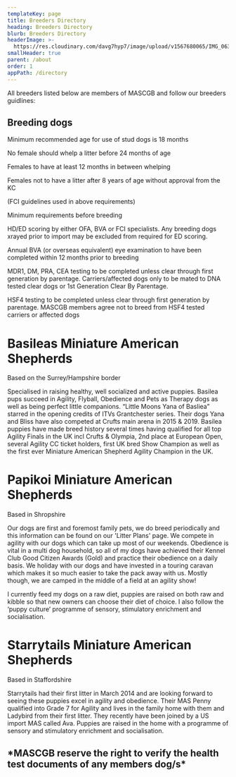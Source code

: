 ```yaml
---
templateKey: page
title: Breeders Directory
heading: Breeders Directory
blurb: Breeders Directory
headerImage: >-
  https://res.cloudinary.com/davg7hyp7/image/upload/v1567680065/IMG_0637_z0qaa3.jpg
smallHeader: true
parent: /about
order: 1
appPath: /directory
---
```


All breeders listed below are members of MASCGB and follow our breeders guidlines:

## Breeding dogs

Minimum recommended age for use of stud dogs is 18 months

No female should whelp a litter before 24 months of age

Females to have at least 12 months in between whelping

Females not to have a litter after 8 years of age without approval from the KC

(FCI guidelines used in above requirements)

Minimum requirements before breeding

HD/ED scoring by either OFA, BVA or FCI specialists. Any breeding dogs xrayed prior to import may be excluded from required for ED scoring.

Annual BVA (or overseas equivalent) eye examination to have been completed within 12 months prior to breeding

MDR1, DM, PRA, CEA testing to be completed unless clear through first generation by parentage. Carriers/affected dogs only to be mated to DNA tested clear dogs or 1st Generation Clear By Parentage.

HSF4 testing to be completed unless clear through first generation by parentage. MASCGB members agree not to breed from HSF4 tested carriers or affected dogs

# Basileas Miniature American Shepherds

Based on the Surrey/Hampshire border

Specialised in raising healthy, well socialized and active puppies. Basilea pups succeed in Agility, Flyball, Obedience and Pets as Therapy dogs as well as being perfect little companions. “Little Moons Yana of Basliea” starred in the opening credits of ITVs Grantchester series. Their dogs Yana and Bliss have also competed at Crufts main arena in 2015 & 2019. Basilea puppies have made breed history several times having qualified for all top Agility Finals in the UK incl Crufts & Olympia, 2nd place at European Open, several Agility CC ticket holders, first UK bred Show Champion as well as the first ever Miniature American Shepherd Agility Champion in the UK.

# Papikoi Miniature American Shepherds

Based in Shropshire

Our dogs are first and foremost family pets, we do breed periodically and this information can be found on our 'Litter Plans' page. We compete in agility with our dogs which can take up most of our weekends. Obedience is vital in a multi dog household, so all of my dogs have achieved their Kennel Club Good Citizen Awards (Gold) and practice their obedience on a daily basis. We holiday with our dogs and have invested in a touring caravan which makes it so much easier to take the pack away with us. Mostly though, we are camped in the middle of a field at an agility show!

I currently feed my dogs on a raw diet, puppies are raised on both raw and kibble so that new owners can choose their diet of choice. I also follow the ‘puppy culture’ programme of sensory, stimulatory enrichment and socialisation.

# Starrytails Miniature American Shepherds

Based in Staffordshire

Starrytails had their first litter in March 2014 and are looking forward to seeing these puppies excel in agility and obedience. Their MAS Penny qualified into Grade 7 for Agility and lives in the family home with them and Ladybird from their first litter. They recently have been joined by a US import MAS called Ava. Puppies are raised in the home with a programme of sensory and stimulatory enrichment and socialisation.

## \*MASCGB reserve the right to verify the health test documents of any members dog/s\*
